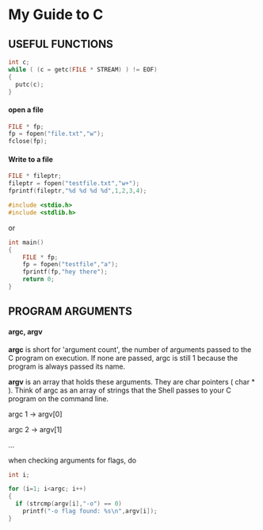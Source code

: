 My Guide to C
=============

## USEFUL FUNCTIONS

```c
int c;
while ( (c = getc(FILE * STREAM) ) != EOF)
{
  putc(c);
}
```

#### open a file
```c
FILE * fp;
fp = fopen("file.txt","w");
fclose(fp);
```

#### Write to a file
```c
FILE * fileptr;
fileptr = fopen("testfile.txt","w+");
fprintf(fileptr,"%d %d %d %d",1,2,3,4);

#include <stdio.h>
#include <stdlib.h>
```
or

```c
int main()
{
    FILE * fp;
    fp = fopen("testfile","a");
    fprintf(fp,"hey there");
    return 0;
}

```

## PROGRAM ARGUMENTS

#### argc, argv

**argc** is short for 'argument count', the number of arguments passed to the C program on execution.  If none are passed, argc is still 1 because the program is always passed its name.

**argv** is an array that holds these arguments.  They are char pointers ( char * ).  Think of argc as an array of strings that the Shell passes to your C program on the command line.

argc 1 -> argv[0]

argc 2 -> argv[1]

...

when checking arguments for flags, do

```c
int i;

for (i=1; i<argc; i++)
{ 
  if (strcmp(argv[i],"-o") == 0)
    printf("-o flag found: %s\n",argv[i]);
}
```

